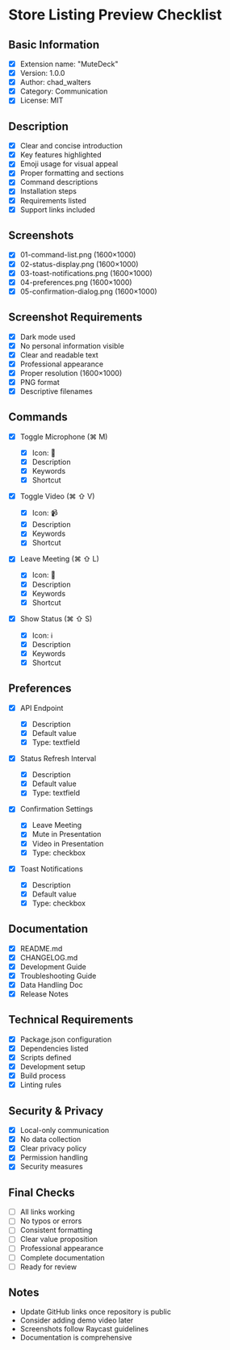 # Store Listing Preview Checklist

## Basic Information

- [x] Extension name: "MuteDeck"
- [x] Version: 1.0.0
- [x] Author: chad_walters
- [x] Category: Communication
- [x] License: MIT

## Description

- [x] Clear and concise introduction
- [x] Key features highlighted
- [x] Emoji usage for visual appeal
- [x] Proper formatting and sections
- [x] Command descriptions
- [x] Installation steps
- [x] Requirements listed
- [x] Support links included

## Screenshots

- [x] 01-command-list.png (1600×1000)
- [x] 02-status-display.png (1600×1000)
- [x] 03-toast-notifications.png (1600×1000)
- [x] 04-preferences.png (1600×1000)
- [x] 05-confirmation-dialog.png (1600×1000)

## Screenshot Requirements

- [x] Dark mode used
- [x] No personal information visible
- [x] Clear and readable text
- [x] Professional appearance
- [x] Proper resolution (1600×1000)
- [x] PNG format
- [x] Descriptive filenames

## Commands

- [x] Toggle Microphone (⌘ M)

  - [x] Icon: 🎤
  - [x] Description
  - [x] Keywords
  - [x] Shortcut

- [x] Toggle Video (⌘ ⇧ V)

  - [x] Icon: 📹
  - [x] Description
  - [x] Keywords
  - [x] Shortcut

- [x] Leave Meeting (⌘ ⇧ L)

  - [x] Icon: 🚪
  - [x] Description
  - [x] Keywords
  - [x] Shortcut

- [x] Show Status (⌘ ⇧ S)
  - [x] Icon: ℹ️
  - [x] Description
  - [x] Keywords
  - [x] Shortcut

## Preferences

- [x] API Endpoint

  - [x] Description
  - [x] Default value
  - [x] Type: textfield

- [x] Status Refresh Interval

  - [x] Description
  - [x] Default value
  - [x] Type: textfield

- [x] Confirmation Settings

  - [x] Leave Meeting
  - [x] Mute in Presentation
  - [x] Video in Presentation
  - [x] Type: checkbox

- [x] Toast Notifications
  - [x] Description
  - [x] Default value
  - [x] Type: checkbox

## Documentation

- [x] README.md
- [x] CHANGELOG.md
- [x] Development Guide
- [x] Troubleshooting Guide
- [x] Data Handling Doc
- [x] Release Notes

## Technical Requirements

- [x] Package.json configuration
- [x] Dependencies listed
- [x] Scripts defined
- [x] Development setup
- [x] Build process
- [x] Linting rules

## Security & Privacy

- [x] Local-only communication
- [x] No data collection
- [x] Clear privacy policy
- [x] Permission handling
- [x] Security measures

## Final Checks

- [ ] All links working
- [ ] No typos or errors
- [ ] Consistent formatting
- [ ] Clear value proposition
- [ ] Professional appearance
- [ ] Complete documentation
- [ ] Ready for review

## Notes

- Update GitHub links once repository is public
- Consider adding demo video later
- Screenshots follow Raycast guidelines
- Documentation is comprehensive
